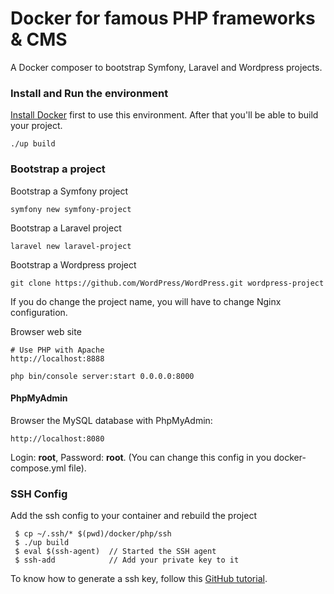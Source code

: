 Docker for famous PHP frameworks & CMS
======================================

A Docker composer to bootstrap Symfony, Laravel and Wordpress projects. 

### Install and Run the environment
    
[Install Docker](http://docs.docker.com/engine/installation/) first to use this environment.
After that you'll be able to build your project.
    
    ./up build
 
### Bootstrap a project

Bootstrap a Symfony project

    symfony new symfony-project

Bootstrap a Laravel project

    laravel new laravel-project

Bootstrap a Wordpress project

    git clone https://github.com/WordPress/WordPress.git wordpress-project

If you do change the project name, you will have to change Nginx configuration.

Browser web site

    # Use PHP with Apache
    http://localhost:8888 
       
    php bin/console server:start 0.0.0.0:8000

#### PhpMyAdmin

Browser the MySQL database with PhpMyAdmin:

    http://localhost:8080
    
Login: **root**, Password: **root**. (You can change this config in you docker-compose.yml file).
    

### SSH Config

Add the ssh config to your container and rebuild the project

     $ cp ~/.ssh/* $(pwd)/docker/php/ssh
     $ ./up build
     $ eval $(ssh-agent)  // Started the SSH agent
     $ ssh-add            // Add your private key to it

To know how to generate a ssh key, 
follow this [GitHub tutorial](https://help.github.com/articles/generating-ssh-keys/).
